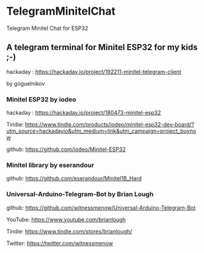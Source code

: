 # TelegramMinitelChat
 Telegram Minitel Chat for ESP32
 
 
## A telegram terminal for Minitel ESP32 for my kids ;-)
 hackaday : https://hackaday.io/project/192211-minitel-telegram-client

 by goguelnikov

### Minitel ESP32 by iodeo
 hackaday : https://hackaday.io/project/180473-minitel-esp32

 Tindie: https://www.tindie.com/products/iodeo/minitel-esp32-dev-board/?utm_source=hackadayio&utm_medium=link&utm_campaign=project_buynow

 github: https://github.com/iodeo/Minitel-ESP32 
    
### Minitel library by eserandour
 github: https://github.com/eserandour/Minitel1B_Hard

    
### Universal-Arduino-Telegram-Bot by Brian Lough
 github: https://github.com/witnessmenow/Universal-Arduino-Telegram-Bot

 YouTube: https://www.youtube.com/brianlough

 Tindie: https://www.tindie.com/stores/brianlough/
 
 Twitter: https://twitter.com/witnessmenow
